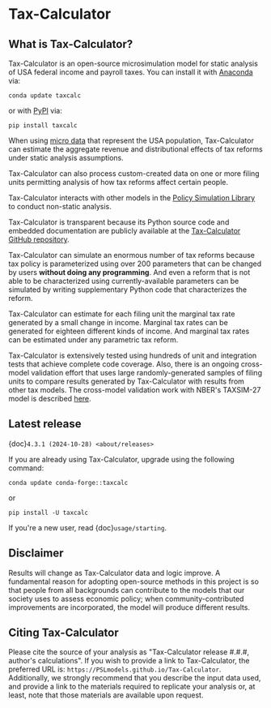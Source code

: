 Tax-Calculator
==============

## What is Tax-Calculator?

Tax-Calculator is an open-source microsimulation model for static analysis of
USA federal income and payroll taxes.
You can install it with [Anaconda](https://www.anaconda.com/products/individual)
via:

```
conda update taxcalc
```

or with [PyPI](https://pypi.org/project/taxcalc/) via:

```
pip install taxcalc
```

When using
[micro data](https://github.com/PSLmodels/taxdata#about-taxdata-repository)
that represent the USA population, Tax-Calculator can estimate the aggregate
revenue and distributional effects of tax reforms under static analysis
assumptions.

Tax-Calculator can also process custom-created data on one or more filing
units permitting analysis of how tax reforms affect certain people.

Tax-Calculator interacts with other models in the
[Policy Simulation Library](https://www.pslmodels.org/) to conduct non-static
analysis.

Tax-Calculator is transparent because its Python source code and embedded
documentation are publicly available at the
[Tax-Calculator GitHub repository](https://github.com/PSLmodels/Tax-Calculator).

Tax-Calculator can simulate an enormous number of tax reforms because tax policy
is parameterized using over 200 parameters that can be changed by users
**without doing any programming**.
And even a reform that is not able to be characterized using
currently-available parameters can be simulated by writing supplementary Python
code that characterizes the reform.

Tax-Calculator can estimate for each filing unit the marginal tax rate
generated by a small change in income.
Marginal tax rates can be generated for eighteen different kinds of income.
And marginal tax rates can be estimated under any parametric tax reform.

Tax-Calculator is extensively tested using hundreds of unit and integration
tests that achieve complete code coverage.
Also, there is an ongoing cross-model validation effort that uses large
randomly-generated samples of filing units to compare results generated by
Tax-Calculator with results from other tax models.
The cross-model validation work with NBER's TAXSIM-27 model is described
[here](https://github.com/PSLmodels/Tax-Calculator/blob/master/taxcalc/validation/taxsim27/README.md#validation-of-tax-calculator-against-internet-taxsim-27).

## Latest release

{doc}`4.3.1 (2024-10-28) <about/releases>`

If you are already using Tax-Calculator, upgrade using the following command:

```
conda update conda-forge::taxcalc
```

or

```
pip install -U taxcalc
```

If you're a new user, read {doc}`usage/starting`.

## Disclaimer

Results will change as Tax-Calculator data and logic improve.
A fundamental reason for adopting open-source methods in this project is so
that people from all backgrounds can contribute to the models that our society
uses to assess economic policy; when community-contributed improvements are
incorporated, the model will produce different results.

## Citing Tax-Calculator

Please cite the source of your analysis as
"Tax-Calculator release #.#.#, author's calculations".
If you wish to provide a link to Tax-Calculator, the preferred URL is:
`https://PSLmodels.github.io/Tax-Calculator`.
Additionally, we strongly recommend that you describe the input data used,
and provide a link to the materials required to replicate your analysis or,
at least, note that those materials are available upon request.